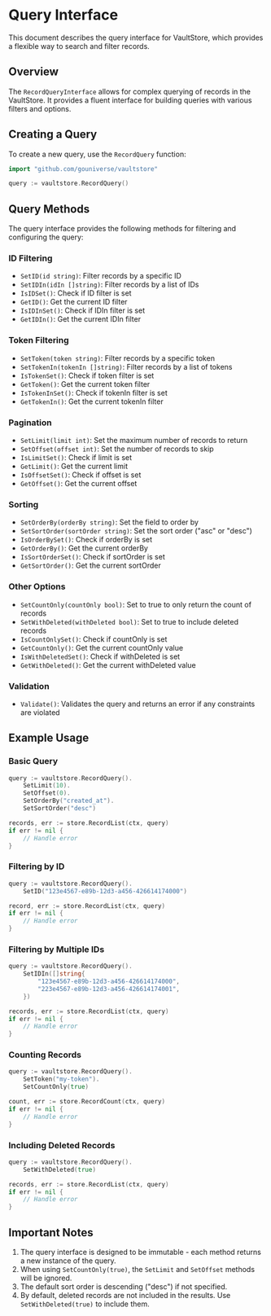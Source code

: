 # Query Interface

This document describes the query interface for VaultStore, which provides a flexible way to search and filter records.

## Overview

The `RecordQueryInterface` allows for complex querying of records in the VaultStore. It provides a fluent interface for building queries with various filters and options.

## Creating a Query

To create a new query, use the `RecordQuery` function:

```go
import "github.com/gouniverse/vaultstore"

query := vaultstore.RecordQuery()
```

## Query Methods

The query interface provides the following methods for filtering and configuring the query:

### ID Filtering

- `SetID(id string)`: Filter records by a specific ID
- `SetIDIn(idIn []string)`: Filter records by a list of IDs
- `IsIDSet()`: Check if ID filter is set
- `GetID()`: Get the current ID filter
- `IsIDInSet()`: Check if IDIn filter is set
- `GetIDIn()`: Get the current IDIn filter

### Token Filtering

- `SetToken(token string)`: Filter records by a specific token
- `SetTokenIn(tokenIn []string)`: Filter records by a list of tokens
- `IsTokenSet()`: Check if token filter is set
- `GetToken()`: Get the current token filter
- `IsTokenInSet()`: Check if tokenIn filter is set
- `GetTokenIn()`: Get the current tokenIn filter

### Pagination

- `SetLimit(limit int)`: Set the maximum number of records to return
- `SetOffset(offset int)`: Set the number of records to skip
- `IsLimitSet()`: Check if limit is set
- `GetLimit()`: Get the current limit
- `IsOffsetSet()`: Check if offset is set
- `GetOffset()`: Get the current offset

### Sorting

- `SetOrderBy(orderBy string)`: Set the field to order by
- `SetSortOrder(sortOrder string)`: Set the sort order ("asc" or "desc")
- `IsOrderBySet()`: Check if orderBy is set
- `GetOrderBy()`: Get the current orderBy
- `IsSortOrderSet()`: Check if sortOrder is set
- `GetSortOrder()`: Get the current sortOrder

### Other Options

- `SetCountOnly(countOnly bool)`: Set to true to only return the count of records
- `SetWithDeleted(withDeleted bool)`: Set to true to include deleted records
- `IsCountOnlySet()`: Check if countOnly is set
- `GetCountOnly()`: Get the current countOnly value
- `IsWithDeletedSet()`: Check if withDeleted is set
- `GetWithDeleted()`: Get the current withDeleted value

### Validation

- `Validate()`: Validates the query and returns an error if any constraints are violated

## Example Usage

### Basic Query

```go
query := vaultstore.RecordQuery().
    SetLimit(10).
    SetOffset(0).
    SetOrderBy("created_at").
    SetSortOrder("desc")

records, err := store.RecordList(ctx, query)
if err != nil {
    // Handle error
}
```

### Filtering by ID

```go
query := vaultstore.RecordQuery().
    SetID("123e4567-e89b-12d3-a456-426614174000")

record, err := store.RecordList(ctx, query)
if err != nil {
    // Handle error
}
```

### Filtering by Multiple IDs

```go
query := vaultstore.RecordQuery().
    SetIDIn([]string{
        "123e4567-e89b-12d3-a456-426614174000",
        "223e4567-e89b-12d3-a456-426614174001",
    })

records, err := store.RecordList(ctx, query)
if err != nil {
    // Handle error
}
```

### Counting Records

```go
query := vaultstore.RecordQuery().
    SetToken("my-token").
    SetCountOnly(true)

count, err := store.RecordCount(ctx, query)
if err != nil {
    // Handle error
}
```

### Including Deleted Records

```go
query := vaultstore.RecordQuery().
    SetWithDeleted(true)

records, err := store.RecordList(ctx, query)
if err != nil {
    // Handle error
}
```

## Important Notes

1. The query interface is designed to be immutable - each method returns a new instance of the query.
2. When using `SetCountOnly(true)`, the `SetLimit` and `SetOffset` methods will be ignored.
3. The default sort order is descending ("desc") if not specified.
4. By default, deleted records are not included in the results. Use `SetWithDeleted(true)` to include them.

